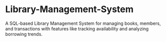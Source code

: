 # Library-Management-System
A SQL-based Library Management System for managing books, members, and transactions with features like tracking availability and analyzing borrowing trends.
